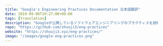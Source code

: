 ```yaml
---
title: "Google's Engineering Practices Documentation 日本語翻訳"
date: 2019-09-06T19:27:00+09:00
tags: [translation]
description: "Googleが公開しているソフトウェアエンジニアリングのプラクティスを説明したドキュメントを日本語翻訳しました。"
repo: "https://github.com/shuuji3/eng-practices"
website: "https://shuuji3.xyz/eng-practices/"
image: "/images/google-eng-practices.png"
---
```

